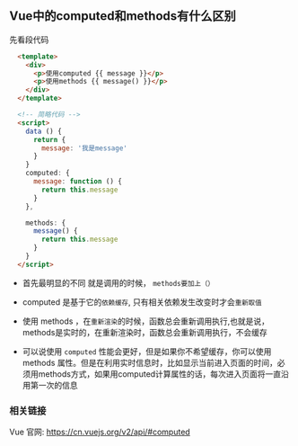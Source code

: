 ## Vue中的computed和methods有什么区别
先看段代码

```html
  <template>
    <div>
      <p>使用computed {{ message }}</p>
      <p>使用methods {{ message() }}</p>
    </div>
  </template>

  <!-- 简略代码 -->
  <script>
    data () {
      return {
        message: '我是message'
      }
    }
    computed: {
      message: function () {
        return this.message
      }
    },

    methods: {
      message() {
        return this.message
      }
    }
  </script>
```

- 首先最明显的不同 就是调用的时候， `methods要加上（）`

- computed 是基于它的`依赖缓存`, 只有相关依赖发生改变时才会`重新取值`

- 使用 methods ，在`重新渲染`的时候，函数总会重新调用执行,也就是说，methods是实时的，在重新渲染时，函数总会重新调用执行，不会缓存

- 可以说使用 `computed` 性能会更好，但是如果你不希望缓存，你可以使用 methods 属性。但是在利用实时信息时，比如显示当前进入页面的时间，必须用methods方式，如果用computed计算属性的话，每次进入页面将一直沿用第一次的信息

### 相关链接
Vue 官网: https://cn.vuejs.org/v2/api/#computed
